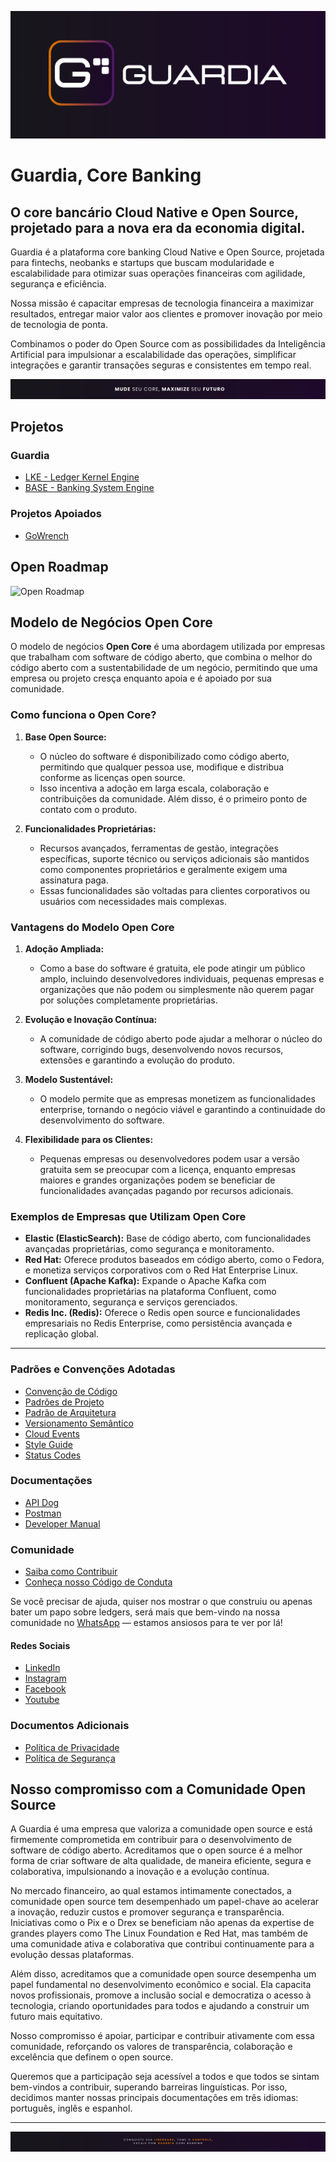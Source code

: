 ![main-cover](./static/img/main-banner.png)

# Guardia, Core Banking

## O core bancário Cloud Native e Open Source, projetado para a nova era da economia digital.

Guardia é a plataforma core banking Cloud Native e Open Source, projetada para fintechs, neobanks e startups que buscam modularidade e escalabilidade para otimizar suas operações financeiras com agilidade, segurança e eficiência.

Nossa missão é capacitar empresas de tecnologia financeira a maximizar resultados, entregar maior valor aos clientes e promover inovação por meio de tecnologia de ponta.

Combinamos o poder do Open Source com as possibilidades da Inteligência Artificial para impulsionar a escalabilidade das operações, simplificar integrações e garantir transações seguras e consistentes em tempo real.

![maximize-your-future](./static/img/pt-br/maximize-your-future.png)

## Projetos

### Guardia

- [LKE - Ledger Kernel Engine](https://github.com/guardia-lke)
- [BASE - Banking System Engine](https://github.com/guardia-base)

### Projetos Apoiados

- [GoWrench](https://github.com/WrenchApps/GoWrench)

## Open Roadmap

![Open Roadmap](./static/img/open-roadmap.svg "Open Roadmap")

## Modelo de Negócios Open Core

O modelo de negócios **Open Core** é uma abordagem utilizada por empresas que trabalham com software de código aberto, que combina o melhor do código aberto com a sustentabilidade de um negócio, permitindo que uma empresa ou projeto cresça enquanto apoia e é apoiado por sua comunidade.

### **Como funciona o Open Core?**

1. **Base Open Source:**
   - O núcleo do software é disponibilizado como código aberto, permitindo que qualquer pessoa use, modifique e distribua conforme as licenças open source.
   - Isso incentiva a adoção em larga escala, colaboração e contribuições da comunidade. Além disso, é o primeiro ponto de contato com o produto.

2. **Funcionalidades Proprietárias:**
   - Recursos avançados, ferramentas de gestão, integrações específicas, suporte técnico ou serviços adicionais são mantidos como componentes proprietários e geralmente exigem uma assinatura paga.
   - Essas funcionalidades são voltadas para clientes corporativos ou usuários com necessidades mais complexas.

### **Vantagens do Modelo Open Core**

1. **Adoção Ampliada:**
   - Como a base do software é gratuita, ele pode atingir um público amplo, incluindo desenvolvedores individuais, pequenas empresas e organizações que não podem ou simplesmente não querem pagar por soluções completamente proprietárias.

3. **Evolução e Inovação Contínua:**
   - A comunidade de código aberto pode ajudar a melhorar o núcleo do software, corrigindo bugs, desenvolvendo novos recursos, extensões
   e garantindo a evolução do produto.

4. **Modelo Sustentável:**
   - O modelo permite que as empresas monetizem as funcionalidades enterprise, tornando o negócio viável e garantindo a continuidade do desenvolvimento do software.

4. **Flexibilidade para os Clientes:**
   - Pequenas empresas ou desenvolvedores podem usar a versão gratuita sem se preocupar com a licença, enquanto empresas maiores e grandes organizações podem se beneficiar de funcionalidades avançadas pagando por recursos adicionais.

### **Exemplos de Empresas que Utilizam Open Core**

- **Elastic (ElasticSearch):** Base de código aberto, com funcionalidades avançadas proprietárias, como segurança e monitoramento.
- **Red Hat:** Oferece produtos baseados em código aberto, como o Fedora, e monetiza serviços corporativos com o Red Hat Enterprise Linux.
- **Confluent (Apache Kafka):** Expande o Apache Kafka com funcionalidades proprietárias na plataforma Confluent, como monitoramento, segurança e serviços gerenciados.
- **Redis Inc. (Redis):** Oferece o Redis open source e funcionalidades empresariais no Redis Enterprise, como persistência avançada e replicação global.

---

### **Padrões e Convenções Adotadas**

- [Convenção de Código](./specifications/pt-BR/CODE_CONVENTIONS.md)
- [Padrões de Projeto](./specifications/pt-BR/PROJECT_PATTERNS.md)
- [Padrão de Arquitetura](./specifications/pt-BR/ARCHITECTURE_PATTERN.md)
- [Versionamento Semântico](./specifications/pt-BR/SEMANTIC_VERSIONING.md)
- [Cloud Events](./specifications/pt-BR/CLOUD_EVENTS.md)
- [Style Guide](./specifications/pt-BR/API_STYLE_GUIDE.md)
- [Status Codes](./specifications/pt-BR/STATUS_CODE.md)

### **Documentações**

- [API Dog](https://docs.guardia.finance)
- [Postman](https://postman.guardia.finance)
- [Developer Manual](./DEVELOPER_MANUAL.md)

### **Comunidade**

- [Saiba como Contribuir](./CONTRIBUTING.md)
- [Conheça nosso Código de Conduta](./CODE_OF_CONDUCT.md)

Se você precisar de ajuda, quiser nos mostrar o que construiu ou apenas bater um papo sobre ledgers, será mais que bem-vindo na nossa comunidade no [WhatsApp](#) — estamos ansiosos para te ver por lá!

#### Redes Sociais

- [LinkedIn](https://www.linkedin.com/company/guardiafinance)
- [Instagram](https://www.instagram.com/guardiafinance)
- [Facebook](https://www.facebook.com/guardiafinance)
- [Youtube](https://www.youtube.com/channel/@guardiafinance)

### **Documentos Adicionais**

- [Política de Privacidade](./docs/pt-BR/PRIVACY_POLICY.md)
- [Política de Segurança](./docs/pt-BR/SECURITY.md )

## Nosso compromisso com a Comunidade Open Source

A Guardia é uma empresa que valoriza a comunidade open source e está firmemente comprometida em contribuir para o desenvolvimento de software de código aberto. Acreditamos que o open source é a melhor forma de criar software de alta qualidade, de maneira eficiente, segura e colaborativa, impulsionando a inovação e a evolução contínua.

No mercado financeiro, ao qual estamos intimamente conectados, a comunidade open source tem desempenhado um papel-chave ao acelerar a inovação, reduzir custos e promover segurança e transparência. Iniciativas como o Pix e o Drex se beneficiam não apenas da expertise de grandes players como The Linux Foundation e Red Hat, mas também de uma comunidade ativa e colaborativa que contribui continuamente para a evolução dessas plataformas.

Além disso, acreditamos que a comunidade open source desempenha um papel fundamental no desenvolvimento econômico e social. Ela capacita novos profissionais, promove a inclusão social e democratiza o acesso à tecnologia, criando oportunidades para todos e ajudando a construir um futuro mais equitativo.

Nosso compromisso é apoiar, participar e contribuir ativamente com essa comunidade, reforçando os valores de transparência, colaboração e excelência que definem o open source.

Queremos que a participação seja acessível a todos e que todos se sintam bem-vindos a contribuir, superando barreiras linguísticas. Por isso, decidimos manter nossas principais documentações em três idiomas: português, inglês e espanhol.

---

![own-your-freedom](./static/img/pt-br/own-your-freedom.png)
